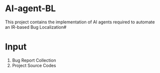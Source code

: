 # AI-agent-BL
This project contains the implementation of AI agents required to automate an IR-based Bug Localization#
# Input
1. Bug Report Collection
2. Project Source Codes
